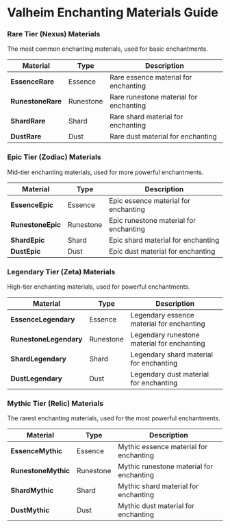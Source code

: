 # Valheim Enchanting Materials Guide

### **Rare Tier (Nexus) Materials**
The most common enchanting materials, used for basic enchantments.

| Material | Type | Description |
|----------|------|-------------|
| **EssenceRare** | Essence | Rare essence material for enchanting |
| **RunestoneRare** | Runestone | Rare runestone material for enchanting |
| **ShardRare** | Shard | Rare shard material for enchanting |
| **DustRare** | Dust | Rare dust material for enchanting |

### **Epic Tier (Zodiac) Materials**
Mid-tier enchanting materials, used for more powerful enchantments.

| Material | Type | Description |
|----------|------|-------------|
| **EssenceEpic** | Essence | Epic essence material for enchanting |
| **RunestoneEpic** | Runestone | Epic runestone material for enchanting |
| **ShardEpic** | Shard | Epic shard material for enchanting |
| **DustEpic** | Dust | Epic dust material for enchanting |

### **Legendary Tier (Zeta) Materials**
High-tier enchanting materials, used for powerful enchantments.

| Material | Type | Description |
|----------|------|-------------|
| **EssenceLegendary** | Essence | Legendary essence material for enchanting |
| **RunestoneLegendary** | Runestone | Legendary runestone material for enchanting |
| **ShardLegendary** | Shard | Legendary shard material for enchanting |
| **DustLegendary** | Dust | Legendary dust material for enchanting |

### **Mythic Tier (Relic) Materials**
The rarest enchanting materials, used for the most powerful enchantments.

| Material | Type | Description |
|----------|------|-------------|
| **EssenceMythic** | Essence | Mythic essence material for enchanting |
| **RunestoneMythic** | Runestone | Mythic runestone material for enchanting |
| **ShardMythic** | Shard | Mythic shard material for enchanting |
| **DustMythic** | Dust | Mythic dust material for enchanting |